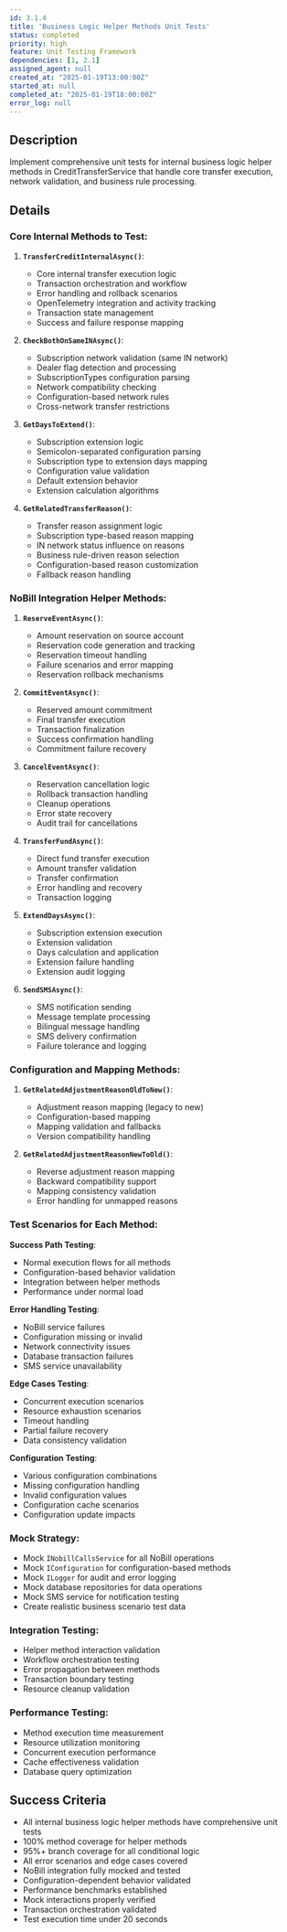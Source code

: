 ```yaml
---
id: 3.1.4
title: 'Business Logic Helper Methods Unit Tests'
status: completed
priority: high
feature: Unit Testing Framework
dependencies: [1, 2.1]
assigned_agent: null
created_at: "2025-01-19T13:00:00Z"
started_at: null
completed_at: "2025-01-19T18:00:00Z"
error_log: null
---
```


## Description

Implement comprehensive unit tests for internal business logic helper methods in CreditTransferService that handle core transfer execution, network validation, and business rule processing.

## Details

### **Core Internal Methods to Test**:

1. **`TransferCreditInternalAsync()`**:
   - Core internal transfer execution logic
   - Transaction orchestration and workflow
   - Error handling and rollback scenarios
   - OpenTelemetry integration and activity tracking
   - Transaction state management
   - Success and failure response mapping

2. **`CheckBothOnSameINAsync()`**:
   - Subscription network validation (same IN network)
   - Dealer flag detection and processing
   - SubscriptionTypes configuration parsing
   - Network compatibility checking
   - Configuration-based network rules
   - Cross-network transfer restrictions

3. **`GetDaysToExtend()`**:
   - Subscription extension logic
   - Semicolon-separated configuration parsing
   - Subscription type to extension days mapping
   - Configuration value validation
   - Default extension behavior
   - Extension calculation algorithms

4. **`GetRelatedTransferReason()`**:
   - Transfer reason assignment logic
   - Subscription type-based reason mapping
   - IN network status influence on reasons
   - Business rule-driven reason selection
   - Configuration-based reason customization
   - Fallback reason handling

### **NoBill Integration Helper Methods**:

1. **`ReserveEventAsync()`**:
   - Amount reservation on source account
   - Reservation code generation and tracking
   - Reservation timeout handling
   - Failure scenarios and error mapping
   - Reservation rollback mechanisms

2. **`CommitEventAsync()`**:
   - Reserved amount commitment
   - Final transfer execution
   - Transaction finalization
   - Success confirmation handling
   - Commitment failure recovery

3. **`CancelEventAsync()`**:
   - Reservation cancellation logic
   - Rollback transaction handling
   - Cleanup operations
   - Error state recovery
   - Audit trail for cancellations

4. **`TransferFundAsync()`**:
   - Direct fund transfer execution
   - Amount transfer validation
   - Transfer confirmation
   - Error handling and recovery
   - Transaction logging

5. **`ExtendDaysAsync()`**:
   - Subscription extension execution
   - Extension validation
   - Days calculation and application
   - Extension failure handling
   - Extension audit logging

6. **`SendSMSAsync()`**:
   - SMS notification sending
   - Message template processing
   - Bilingual message handling
   - SMS delivery confirmation
   - Failure tolerance and logging

### **Configuration and Mapping Methods**:

1. **`GetRelatedAdjustmentReasonOldToNew()`**:
   - Adjustment reason mapping (legacy to new)
   - Configuration-based mapping
   - Mapping validation and fallbacks
   - Version compatibility handling

2. **`GetRelatedAdjustmentReasonNewToOld()`**:
   - Reverse adjustment reason mapping
   - Backward compatibility support
   - Mapping consistency validation
   - Error handling for unmapped reasons

### **Test Scenarios for Each Method**:

**Success Path Testing**:
- Normal execution flows for all methods
- Configuration-based behavior validation
- Integration between helper methods
- Performance under normal load

**Error Handling Testing**:
- NoBill service failures
- Configuration missing or invalid
- Network connectivity issues
- Database transaction failures
- SMS service unavailability

**Edge Cases Testing**:
- Concurrent execution scenarios
- Resource exhaustion scenarios
- Timeout handling
- Partial failure recovery
- Data consistency validation

**Configuration Testing**:
- Various configuration combinations
- Missing configuration handling
- Invalid configuration values
- Configuration cache scenarios
- Configuration update impacts

### **Mock Strategy**:
- Mock `INobillCallsService` for all NoBill operations
- Mock `IConfiguration` for configuration-based methods
- Mock `ILogger` for audit and error logging
- Mock database repositories for data operations
- Mock SMS service for notification testing
- Create realistic business scenario test data

### **Integration Testing**:
- Helper method interaction validation
- Workflow orchestration testing
- Error propagation between methods
- Transaction boundary testing
- Resource cleanup validation

### **Performance Testing**:
- Method execution time measurement
- Resource utilization monitoring
- Concurrent execution performance
- Cache effectiveness validation
- Database query optimization

## Success Criteria

- All internal business logic helper methods have comprehensive unit tests
- 100% method coverage for helper methods
- 95%+ branch coverage for all conditional logic
- All error scenarios and edge cases covered
- NoBill integration fully mocked and tested
- Configuration-dependent behavior validated
- Performance benchmarks established
- Mock interactions properly verified
- Transaction orchestration validated
- Test execution time under 20 seconds 